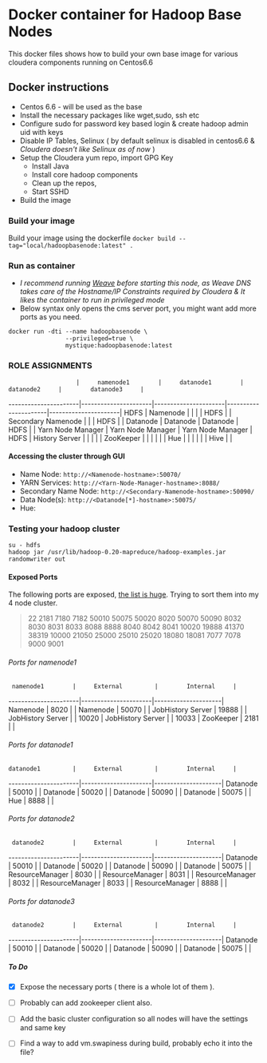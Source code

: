 # Docker container for Hadoop Base Nodes

This docker files shows how to build your own base image for various cloudera components running on Centos6.6

## Docker instructions
* Centos 6.6 - will be used as the base
* Install the necessary packages like wget,sudo, ssh etc
* Configure sudo for password key based login & create hadoop admin uid with keys
* Disable IP Tables, Selinux ( by default selinux is disabled in centos6.6 & *Cloudera doesn't like Selinux as of now* )
* Setup the Cloudera yum repo, import GPG Key
	* Install Java
	* Install core hadoop components
	* Clean up the repos,
	* Start SSHD
* Build the image


### Build your image

Build your image using the dockerfile `docker build --tag="local/hadoopbasenode:latest" .`

### Run as container
* _I recommend running [Weave](https://github.com/weaveworks/weave) before starting this node, as Weave DNS takes care of the Hostname/IP Constraints required by Cloudera & It likes the container to run in privileged mode_
* Below syntax only opens the cms server port, you might want add more ports as you need.

```
docker run -dti --name hadoopbasenode \
				--privileged=true \
				mystique:hadoopbasenode:latest

```
### ROLE ASSIGNMENTS
                       |     namenode1        |     datanode1	     |        datanode2     |        datanode3     |
 ----------------------|----------------------|----------------------|----------------------|----------------------|
         HDFS          |     Namenode         |                      |                      |					   |
         HDFS          |                      |  Secondary Namenode  |                      |                      |
         HDFS          |                      |     Datanode         |      Datanode        |       Datanode       |					  
         HDFS          |                      |  Yarn Node Manager   |  Yarn Node Manager   |  Yarn Node Manager   |
         HDFS          |     History Server   |                      |                      |                      |
                       |     ZooKeeper        |                      |                      |                      |
                       |                      |        Hue           |                      |                      |
                       |                      |                      |        Hive          |                      |
					   
#### Accessing the cluster through GUI
* Name Node: `http://<Namenode-hostname>:50070/`
* YARN Services: `http://<Yarn-Node-Manager-hostname>:8088/`
* Secondary Name Node: `http://<Secondary-Namenode-hostname>:50090/`
* Data Node(s): `http://<Datanode[*]-hostname>:50075/`
* Hue:


### Testing your hadoop cluster
```
su - hdfs
hadoop jar /usr/lib/hadoop-0.20-mapreduce/hadoop-examples.jar randomwriter out
```

#### Exposed Ports
The following ports are exposed, [the list is huge](http://www.cloudera.com/content/cloudera/en/documentation/core/latest/topics/cdh_ig_ports_cdh5.html). Trying to sort them into my 4 node cluster.
> 22 2181 7180 7182 50010 50075 50020 8020 50070 50090 8032 8030 8031 8033 8088 8888 8040 8042 8041 10020 19888 41370 38319 10000 21050 25000 25010 25020 18080 18081 7077 7078 9000 9001

###### Ports for namenode1
     namenode1        |     External	     |        Internal     |
----------------------|----------------------|---------------------|
Namenode              |      8020            |                     |
Namenode              |      50070           |                     |
JobHistory Server     |      19888           |                     |
JobHistory Server     |                      |          10020      |
JobHistory Server     |                      |          10033      |
ZooKeeper             |      2181            |                     |

###### Ports for datanode1
    datanode1         |     External         |        Internal     |
----------------------|----------------------|---------------------|
Datanode              |      50010           |                     |
Datanode              |      50020           |                     |
Datanode              |      50090           |                     |
Datanode              |      50075           |                     |
Hue                   |      8888            |                     |

###### Ports for datanode2
     datanode2        |     External	     |        Internal     |
----------------------|----------------------|---------------------|
Datanode              |      50010           |                     |
Datanode              |      50020           |                     |
Datanode              |      50090           |                     |
Datanode              |      50075           |                     |
ResourceManager       |      8030            |                     |
ResourceManager       |      8031            |                     |
ResourceManager       |      8032            |                     |
ResourceManager       |      8033            |                     |
ResourceManager       |      8888            |                     |

###### Ports for datanode3
     datanode2        |     External	     |        Internal     |
----------------------|----------------------|---------------------|
Datanode              |      50010           |                     |
Datanode              |      50020           |                     |
Datanode              |      50090           |                     |
Datanode              |      50075           |                     |

##### To Do
- [x] Expose the necessary ports ( there is a whole lot of them ).
- [ ] Probably can add zookeeper client also.
- [ ] Add the basic cluster configuration so all nodes will have the settings and same key
- [ ] Find a way to add vm.swapiness during build, probably echo it into the file?


